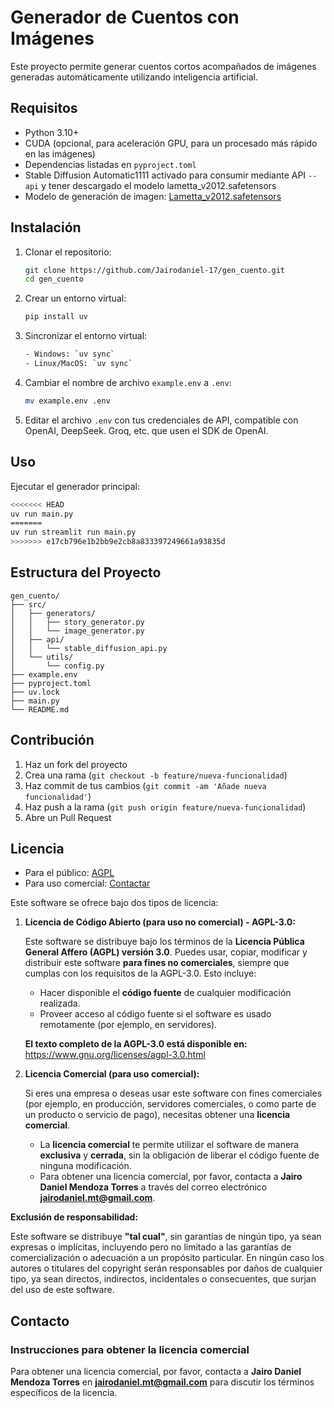 # Generador de Cuentos con Imágenes

Este proyecto permite generar cuentos cortos acompañados de imágenes generadas automáticamente utilizando inteligencia artificial.

## Requisitos

- Python 3.10+
- CUDA (opcional, para aceleración GPU, para un procesado más rápido en las imágenes)
- Dependencias listadas en `pyproject.toml`
- Stable Diffusion Automatic1111 activado para consumir mediante API `--api` y tener descargado el modelo lametta_v2012.safetensors
- Modelo de generación de imagen: [Lametta_v2012.safetensors](https://civitai.com/models/158643/lametta)

## Instalación

1. Clonar el repositorio:

   ```bash
   git clone https://github.com/Jairodaniel-17/gen_cuento.git
   cd gen_cuento
   ```

2. Crear un entorno virtual:

   ```bash
   pip install uv
   ```

3. Sincronizar el entorno virtual:

   ```bash
   - Windows: `uv sync`
   - Linux/MacOS: `uv sync`
   ```

4. Cambiar el nombre de archivo `example.env` a `.env`:

   ```bash
   mv example.env .env
   ```

5. Editar el archivo `.env` con tus credenciales de API, compatible con OpenAI, DeepSeek. Groq, etc. que usen el SDK de OpenAI.

## Uso

Ejecutar el generador principal:

   ```bash
<<<<<<< HEAD
   uv run main.py
=======
   uv run streamlit run main.py
>>>>>>> e17cb796e1b2bb9e2cb8a833397249661a93835d
   ```

## Estructura del Proyecto

```plaintext
gen_cuento/
├── src/
│   ├── generators/
│   │   ├── story_generator.py
│   │   └── image_generator.py
│   ├── api/
│   │   └── stable_diffusion_api.py
│   └── utils/
│       └── config.py
├── example.env
├── pyproject.toml
├── uv.lock
├── main.py
└── README.md
```

## Contribución

1. Haz un fork del proyecto
2. Crea una rama (`git checkout -b feature/nueva-funcionalidad`)
3. Haz commit de tus cambios (`git commit -am 'Añade nueva funcionalidad'`)
4. Haz push a la rama (`git push origin feature/nueva-funcionalidad`)
5. Abre un Pull Request

## Licencia

- Para el público: [AGPL](LICENSE)
- Para uso comercial: [Contactar](<mailto:jairodaniel.mt@gmail.com>)

Este software se ofrece bajo dos tipos de licencia:

1. **Licencia de Código Abierto (para uso no comercial) - AGPL-3.0:**

   Este software se distribuye bajo los términos de la **Licencia Pública General Affero (AGPL) versión 3.0**. Puedes usar, copiar, modificar y distribuir este software **para fines no comerciales**, siempre que cumplas con los requisitos de la AGPL-3.0. Esto incluye:

   - Hacer disponible el **código fuente** de cualquier modificación realizada.
   - Proveer acceso al código fuente si el software es usado remotamente (por ejemplo, en servidores).

   **El texto completo de la AGPL-3.0 está disponible en:**  
   <https://www.gnu.org/licenses/agpl-3.0.html>

2. **Licencia Comercial (para uso comercial):**

   Si eres una empresa o deseas usar este software con fines comerciales (por ejemplo, en producción, servidores comerciales, o como parte de un producto o servicio de pago), necesitas obtener una **licencia comercial**.

   - La **licencia comercial** te permite utilizar el software de manera **exclusiva** y **cerrada**, sin la obligación de liberar el código fuente de ninguna modificación.
   - Para obtener una licencia comercial, por favor, contacta a **Jairo Daniel Mendoza Torres** a través del correo electrónico **<jairodaniel.mt@gmail.com>**.

**Exclusión de responsabilidad:**

Este software se distribuye **"tal cual"**, sin garantías de ningún tipo, ya sean expresas o implícitas, incluyendo pero no limitado a las garantías de comercialización o adecuación a un propósito particular. En ningún caso los autores o titulares del copyright serán responsables por daños de cualquier tipo, ya sean directos, indirectos, incidentales o consecuentes, que surjan del uso de este software.

## Contacto

### **Instrucciones para obtener la licencia comercial**

Para obtener una licencia comercial, por favor, contacta a **Jairo Daniel Mendoza Torres** en **<jairodaniel.mt@gmail.com>** para discutir los términos específicos de la licencia.
